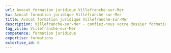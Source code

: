 ```yaml
---
url: Avocat formation juridique Villefranche-sur-Mer
kw: Avocat formation juridique Villefranche-sur-Mer
title: Avocat formation juridique Villefranche-sur-Mer
description: Villefranche-sur-Mer - confiez-nous votre dossier formation juridique
tag_ville: Villefranche-sur-Mer
competence: formation juridique
expertise: formations
extertise_id: 6
---
```

